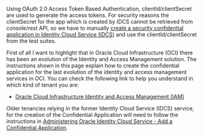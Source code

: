Using OAuth 2.0 Access Token Based Authentication, clientId/clientSecret are used to generate the access tokens. For security reasons the clientSecret for the app which is created by IDCS cannot be retrieved from console/rest API, so we have to manually [create a security confidential application in Identity Cloud Service (IDCS)](https://docs.oracle.com/en-us/iaas/Content/Identity/applications/add-confidential-application.htm) and use the clientId/clientSecret from the test suites.

First of all I want to highlight that in Oracle Cloud Infrastructure (OCI) there has been an evolution of the Identity and Access Management solution. The instructions shown in this page explain how to create the confidential application for the last evolution of the identity and access management services in OCI. You can check the following link to help you understand in which kind of tenant you are:
- [Oracle Cloud Infrastructure Identity and Access Management (IAM)](https://docs.oracle.com/en-us/iaas/Content/Identity/getstarted/identity-domains.htm)

Older tenancies relying in the former Identity Cloud Service (IDCS) service, for the creation of the Confidential Application will need to follow the instructions in [Administering Oracle Identity Cloud Service - Add a Confidential Application](https://docs.oracle.com/en/cloud/paas/identity-cloud/uaids/add-confidential-application.html).
